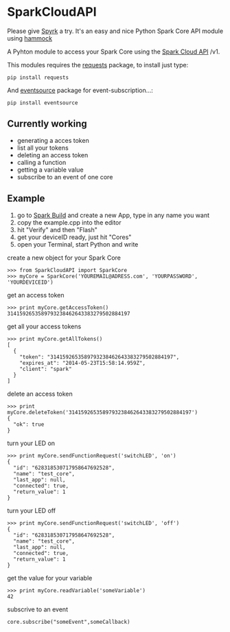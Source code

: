 # SparkCloudAPI

Please give [Spyrk](https://github.com/Alidron/spyrk) a try. It's an easy and nice Python Spark Core API module using [hammock](https://github.com/kadirpekel/hammock)

A Pyhton module to access your Spark Core using the [Spark Cloud API](http://docs.spark.io/#/api/) /v1. 

This modules requires the [requests](http://requests.readthedocs.org/en/latest/) package, to install just type:

```
pip install requests
```

And [eventsource](https://pythonhosted.org/eventsource/) package for event-subscription...:
```
pip install eventsource
```


## Currently working

* generating a acces token
* list all your tokens
* deleting an access token
* calling a function
* getting a variable value
* subscribe to an event of one core

## Example

1. go to [Spark Build](https://www.spark.io/build/) and create a new App, type in any name you want
2. copy the example.cpp into the editor
3. hit "Verify" and then "Flash"
4. get your deviceID ready, just hit "Cores"
5. open your Terminal, start Python and write

create a new object for your Spark Core

```
>>> from SparkCloudAPI import SparkCore
>>> myCore = SparkCore('YOUREMAIL@ADRESS.com', 'YOURPASSWORD', 'YOURDEVICEID')
```

get an access token

```
>>> print myCore.getAccessToken()
3141592653589793238462643383279502884197

```
get all your access tokens

```
>>> print myCore.getAllTokens()
[
  {
    "token": "3141592653589793238462643383279502884197",
    "expires_at": "2014-05-23T15:58:14.959Z",
    "client": "spark"
  }
]
```

delete an access token

```
>>> print myCore.deleteToken('3141592653589793238462643383279502884197')
{
  "ok": true
}
```

turn your LED on

```
>>> print myCore.sendFunctionRequest('switchLED', 'on')
{
  "id": "628318530717958647692528",
  "name": "test_core",
  "last_app": null,
  "connected": true,
  "return_value": 1
}
```

turn your LED off

```
>>> print myCore.sendFunctionRequest('switchLED', 'off')
{
  "id": "628318530717958647692528",
  "name": "test_core",
  "last_app": null,
  "connected": true,
  "return_value": 1
}
```

get the value for your variable

```
>>> print myCore.readVariable('someVariable')
42
```

subscrive to an event
```
core.subscribe("someEvent",someCallback)
```